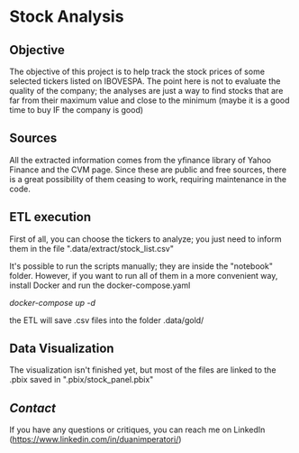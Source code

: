 # **Stock Analysis**

## **Objective**
The objective of this project is to help track the stock prices of some selected tickers listed on IBOVESPA. The point here is not to evaluate the quality of the company; the analyses are just a way to find stocks that are far from their maximum value and close to the minimum (maybe it is a good time to buy IF the company is good)

## **Sources**
All the extracted information comes from the yfinance library of Yahoo Finance and the CVM page. Since these are public and free sources, there is a great possibility of them ceasing to work, requiring maintenance in the code.

## **ETL execution**
First of all, you can choose the tickers to analyze; you just need to inform them in the file  ".data/extract/stock_list.csv"

It's possible to run the scripts manually; they are inside the "notebook" folder. However, if you want to run all of them in a more convenient way, install Docker and run the docker-compose.yaml

*docker-compose up -d*

the ETL will save .csv files into the folder .data/gold/

## **Data Visualization**
The visualization isn't finished yet, but most of the files are linked to the .pbix saved in ".pbix/stock_panel.pbix"


## *Contact*
If you have any questions or critiques, you can reach me on LinkedIn (https://www.linkedin.com/in/duanimperatori/)

